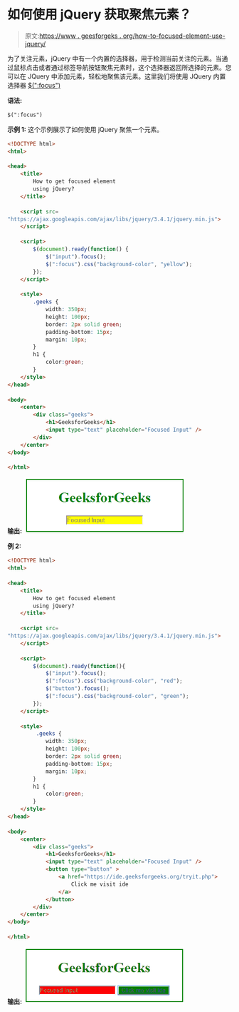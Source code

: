# 如何使用 jQuery 获取聚焦元素？

> 原文:[https://www . geesforgeks . org/how-to-focused-element-use-jquery/](https://www.geeksforgeeks.org/how-to-get-focused-element-using-jquery/)

为了关注元素，jQuery 中有一个内置的选择器，用于检测当前关注的元素。当通过鼠标点击或者通过标签导航按钮聚焦元素时，这个选择器返回所选择的元素。您可以在 JQuery 中添加元素，轻松地聚焦该元素。这里我们将使用 JQuery 内置选择器 [$(":focus")](https://www.geeksforgeeks.org/jquery-focus-with-examples/)

**语法:**

```html
$(":focus")
```

**示例 1:** 这个示例展示了如何使用 jQuery 聚焦一个元素。

```html
<!DOCTYPE html>
<html>

<head>
    <title>
        How to get focused element
        using jQuery?
    </title>

    <script src=
"https://ajax.googleapis.com/ajax/libs/jquery/3.4.1/jquery.min.js">
    </script>

    <script>
        $(document).ready(function() {
            $("input").focus();
            $(":focus").css("background-color", "yellow");
        });
    </script>

    <style>
        .geeks {
            width: 350px;
            height: 100px;
            border: 2px solid green;
            padding-bottom: 15px;
            margin: 10px;
        }
        h1 {
            color:green;
        }
    </style>
</head>

<body>
    <center>
        <div class="geeks">
            <h1>GeeksforGeeks</h1>
            <input type="text" placeholder="Focused Input" />
        </div>
    </center>
</body>

</html>                    
```

**输出:**
![](img/e24fbaaacf0b542e9fba429219f486a0.png)

**例 2:**

```html
<!DOCTYPE html>
<html>

<head>
    <title>
        How to get focused element
        using jQuery?
    </title>

    <script src=
"https://ajax.googleapis.com/ajax/libs/jquery/3.4.1/jquery.min.js">
    </script>

    <script>
        $(document).ready(function(){
            $("input").focus();
            $(":focus").css("background-color", "red");
            $("button").focus();
            $(":focus").css("background-color", "green");
        });
    </script>

    <style>
         .geeks {
            width: 350px;
            height: 100px;
            border: 2px solid green;
            padding-bottom: 15px;
            margin: 10px;
        }
        h1 {
            color:green;
        }
    </style>
</head>

<body>
    <center>
        <div class="geeks">
            <h1>GeeksforGeeks</h1>
            <input type="text" placeholder="Focused Input" />
            <button type="button" >
                <a href="https://ide.geeksforgeeks.org/tryit.php">
                    Click me visit ide
                </a>
            </button>
        </div>
    </center>
</body>

</html>
```

**输出:**
![](img/64885d4273178b4198dc64fb5cb3882c.png)